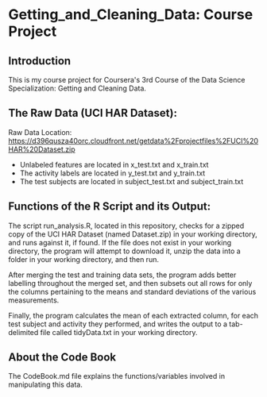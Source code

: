 Getting_and_Cleaning_Data: Course Project
=========================================

Introduction
------------
This is my course project for Coursera's 3rd Course of the Data Science Specialization: Getting and Cleaning Data.


The Raw Data (UCI HAR Dataset):
------------------
Raw Data Location: https://d396qusza40orc.cloudfront.net/getdata%2Fprojectfiles%2FUCI%20HAR%20Dataset.zip 

* Unlabeled features are located in x_test.txt and x_train.txt
* The activity labels are located in y_test.txt and y_train.txt
* The test subjects are located in subject_test.txt and subject_train.txt


Functions of the R Script and its Output:
-----------------------------------------
The script run_analysis.R, located in this repository, checks for a zipped copy of the UCI HAR Dataset (named Dataset.zip) in your working directory, and runs against it, if found.  If the file does not exist in your working directory, the program will attempt to download it, unzip the data into a folder in your working directory, and then run.

After merging the test and training data sets, the program adds better labelling throughout the merged set, and then subsets out all rows for only the columns pertaining to the means and standard deviations of the various measurements.

Finally, the program calculates the mean of each extracted column, for each test subject and activity they performed, and writes the output to a tab-delimited file called tidyData.txt in your working directory.


About the Code Book
-------------------
The CodeBook.md file explains the functions/variables involved in manipulating this data.
